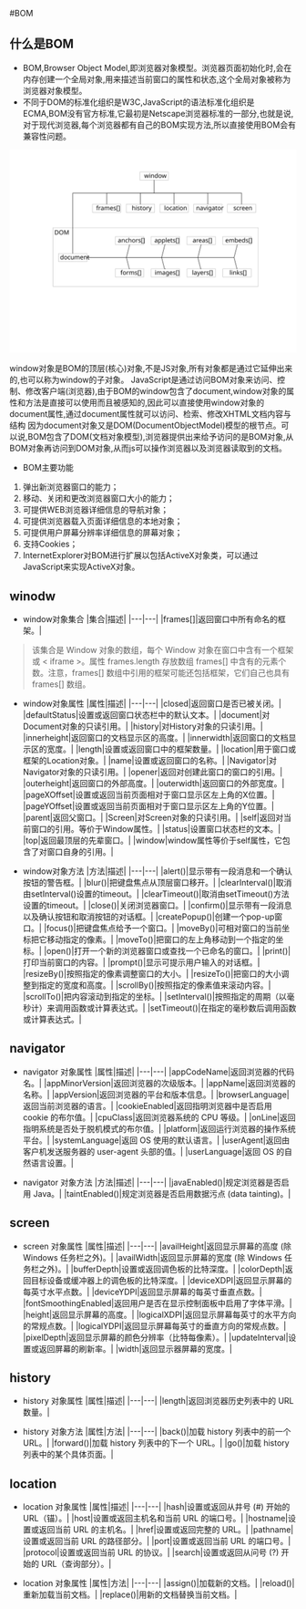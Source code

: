 #BOM

## 什么是BOM
* BOM,Browser Object Model,即浏览器对象模型。浏览器页面初始化时,会在内存创建一个全局对象,用来描述当前窗口的属性和状态,这个全局对象被称为浏览器对象模型。
* 不同于DOM的标准化组织是W3C,JavaScript的语法标准化组织是ECMA,BOM没有官方标准,它最初是Netscape浏览器标准的一部分,也就是说,对于现代浏览器,每个浏览器都有自己的BOM实现方法,所以直接使用BOM会有兼容性问题。

![BOM](BOM.svg)

window对象是BOM的顶层(核心)对象,不是JS对象,所有对象都是通过它延伸出来的,也可以称为window的子对象。
JavaScript是通过访问BOM对象来访问、控制、修改客户端(浏览器),由于BOM的window包含了document,window对象的属性和方法是直接可以使用而且被感知的,因此可以直接使用window对象的document属性,通过document属性就可以访问、检索、修改XHTML文档内容与结构
因为document对象又是DOM(DocumentObjectModel)模型的根节点。可以说,BOM包含了DOM(文档对象模型),浏览器提供出来给予访问的是BOM对象,从BOM对象再访问到DOM对象,从而js可以操作浏览器以及浏览器读取到的文档。

* BOM主要功能
1. 弹出新浏览器窗口的能力；
2. 移动、关闭和更改浏览器窗口大小的能力；
3. 可提供WEB浏览器详细信息的导航对象；
4. 可提供浏览器载入页面详细信息的本地对象；
5. 可提供用户屏幕分辨率详细信息的屏幕对象；
6. 支持Cookies；
7. InternetExplorer对BOM进行扩展以包括ActiveX对象类，可以通过JavaScript来实现ActiveX对象。

## winodw
* window对象集合
|集合|描述|
|---|---|
|frames[]|返回窗口中所有命名的框架。|

>该集合是 Window 对象的数组，每个 Window 对象在窗口中含有一个框架或 < iframe >。属性 frames.length 存放数组 frames[] 中含有的元素个数。注意，frames[] 数组中引用的框架可能还包括框架，它们自己也具有 frames[] 数组。

* window对象属性
|属性|描述|
|---|---|
|closed|返回窗口是否已被关闭。|
|defaultStatus|设置或返回窗口状态栏中的默认文本。|
|document|对Document对象的只读引用。|
|history|对History对象的只读引用。|
|innerheight|返回窗口的文档显示区的高度。|
|innerwidth|返回窗口的文档显示区的宽度。|
|length|设置或返回窗口中的框架数量。|
|location|用于窗口或框架的Location对象。|
|name|设置或返回窗口的名称。|
|Navigator|对Navigator对象的只读引用。|
|opener|返回对创建此窗口的窗口的引用。|
|outerheight|返回窗口的外部高度。|
|outerwidth|返回窗口的外部宽度。|
|pageXOffset|设置或返回当前页面相对于窗口显示区左上角的X位置。|
|pageYOffset|设置或返回当前页面相对于窗口显示区左上角的Y位置。|
|parent|返回父窗口。|
|Screen|对Screen对象的只读引用。|
|self|返回对当前窗口的引用。等价于Window属性。|
|status|设置窗口状态栏的文本。|
|top|返回最顶层的先辈窗口。|
|window|window属性等价于self属性，它包含了对窗口自身的引用。|

* window对象方法
|方法|描述|
|---|---|
|alert()|显示带有一段消息和一个确认按钮的警告框。|
|blur()|把键盘焦点从顶层窗口移开。|
|clearInterval()|取消由setInterval()设置的timeout。|
|clearTimeout()|取消由setTimeout()方法设置的timeout。|
|close()|关闭浏览器窗口。|
|confirm()|显示带有一段消息以及确认按钮和取消按钮的对话框。|
|createPopup()|创建一个pop-up窗口。|
|focus()|把键盘焦点给予一个窗口。|
|moveBy()|可相对窗口的当前坐标把它移动指定的像素。|
|moveTo()|把窗口的左上角移动到一个指定的坐标。|
|open()|打开一个新的浏览器窗口或查找一个已命名的窗口。|
|print()|打印当前窗口的内容。|
|prompt()|显示可提示用户输入的对话框。|
|resizeBy()|按照指定的像素调整窗口的大小。|
|resizeTo()|把窗口的大小调整到指定的宽度和高度。|
|scrollBy()|按照指定的像素值来滚动内容。|
|scrollTo()|把内容滚动到指定的坐标。|
|setInterval()|按照指定的周期（以毫秒计）来调用函数或计算表达式。|
|setTimeout()|在指定的毫秒数后调用函数或计算表达式。|

## navigator 
* navigator 对象属性
|属性|描述|
|---|---|
|appCodeName|返回浏览器的代码名。|
|appMinorVersion|返回浏览器的次级版本。|
|appName|返回浏览器的名称。|
|appVersion|返回浏览器的平台和版本信息。|
|browserLanguage|返回当前浏览器的语言。|
|cookieEnabled|返回指明浏览器中是否启用 cookie 的布尔值。|
|cpuClass|返回浏览器系统的 CPU 等级。|
|onLine|返回指明系统是否处于脱机模式的布尔值。|
|platform|返回运行浏览器的操作系统平台。|
|systemLanguage|返回 OS 使用的默认语言。|
|userAgent|返回由客户机发送服务器的 user-agent 头部的值。|
|userLanguage|返回 OS 的自然语言设置。|

* navigator 对象方法
|方法|描述|
|---|---|
|javaEnabled()|规定浏览器是否启用 Java。|
|taintEnabled()|规定浏览器是否启用数据污点 (data tainting)。|

## screen  
* screen  对象属性
|属性|描述|
|---|---|
|availHeight|返回显示屏幕的高度 (除 Windows 任务栏之外)。|
|availWidth|返回显示屏幕的宽度 (除 Windows 任务栏之外)。|
|bufferDepth|设置或返回调色板的比特深度。|
|colorDepth|返回目标设备或缓冲器上的调色板的比特深度。|
|deviceXDPI|返回显示屏幕的每英寸水平点数。|
|deviceYDPI|返回显示屏幕的每英寸垂直点数。|
|fontSmoothingEnabled|返回用户是否在显示控制面板中启用了字体平滑。|
|height|返回显示屏幕的高度。|
|logicalXDPI|返回显示屏幕每英寸的水平方向的常规点数。|
|logicalYDPI|返回显示屏幕每英寸的垂直方向的常规点数。|
|pixelDepth|返回显示屏幕的颜色分辨率（比特每像素）。|
|updateInterval|设置或返回屏幕的刷新率。|
|width|返回显示器屏幕的宽度。|

## history   
* history 对象属性
|属性|描述|
|---|---|
|length|返回浏览器历史列表中的 URL 数量。|

* history 对象方法
|属性|方法|
|---|---|
|back()|加载 history 列表中的前一个 URL。|
|forward()|加载 history 列表中的下一个 URL。|
|go()|加载 history 列表中的某个具体页面。|

## location    
* location 对象属性
|属性|描述|
|---|---|
|hash|设置或返回从井号 (#) 开始的 URL（锚）。|
|host|设置或返回主机名和当前 URL 的端口号。|
|hostname|设置或返回当前 URL 的主机名。|
|href|设置或返回完整的 URL。|
|pathname|设置或返回当前 URL 的路径部分。|
|port|设置或返回当前 URL 的端口号。|
|protocol|设置或返回当前 URL 的协议。|
|search|设置或返回从问号 (?) 开始的 URL（查询部分）。|

* location 对象属性
|属性|方法|
|---|---|
|assign()|加载新的文档。|
|reload()|重新加载当前文档。|
|replace()|用新的文档替换当前文档。|